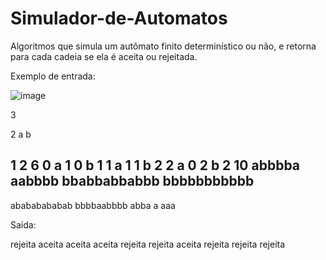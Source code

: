 # Simulador-de-Automatos

Algoritmos que simula um autômato finito determinístico ou não, e retorna para cada cadeia se ela é aceita ou rejeitada.

Exemplo de entrada:

![image](https://user-images.githubusercontent.com/35939169/115295252-ec01ae00-a12f-11eb-9233-8282734c3e51.png)

3

2 a b

1 2
6
0 a 1
0 b 1
1 a 1
1 b 2
2 a 0
2 b 2
10
abbbba
aabbbb
bbabbabbabbb
bbbbbbbbbbb
-
abababababab
bbbbaabbbb
abba
a
aaa

Saída:

rejeita
aceita
aceita
aceita
rejeita
rejeita
aceita
rejeita
rejeita
rejeita

